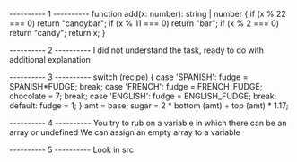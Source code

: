 ---------- 1 ----------
function add(x: number): string | number {
if (x % 22 === 0) return "candybar";
if (x % 11 === 0) return "bar";
if (x % 2 === 0) return "candy";
return x;
}

---------- 2 ----------
I did not understand the task, ready to do with additional explanation

---------- 3 ----------
switch (recipe) {
case 'SPANISH':
fudge = SPANISH*FUDGE;
break;
case 'FRENCH':
fudge = FRENCH_FUDGE;
chocolate = 7;
break;
case 'ENGLISH':
fudge = ENGLISH_FUDGE;
break;
default:
fudge = 1;
}
amt = base;
sugar = 2 * bottom (amt) + top (amt) \* 1.17;

---------- 4 ----------
You try to rub on a variable in which there can be an array or undefined
We can assign an empty array to a variable

---------- 5 ----------
Look in src
